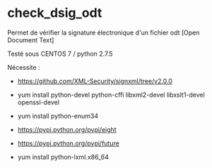 # check_dsig_odt

Permet de vérifier la signature électronique d'un fichier odt [Open Document Text]

Testé sous CENTOS 7 / python 2.7.5

Nécessite :
- https://github.com/XML-Security/signxml/tree/v2.0.0

- yum install python-devel python-cffi libxml2-devel libxslt1-devel openssl-devel

- yum install python-enum34

- https://pypi.python.org/pypi/eight

- https://pypi.python.org/pypi/future

- yum install python-lxml.x86_64
